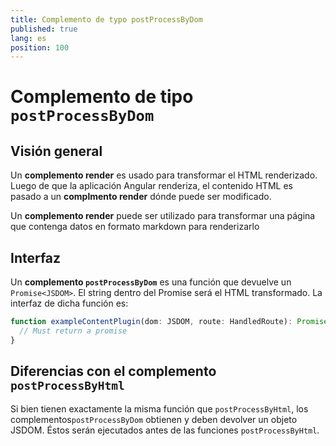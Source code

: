 ```yaml
---
title: Complemento de typo postProcessByDom
published: true
lang: es
position: 100
---
```


# Complemento de tipo `postProcessByDom`

## Visión general

Un **complemento render** es usado para transformar el HTML renderizado.
Luego de que la aplicación Angular renderiza, el contenido HTML es pasado a un **complmento render** dónde puede ser modificado.

Un **complemento render** puede ser utilizado para transformar una página que contenga datos en formato markdown para renderizarlo

## Interfaz

Un **complemento `postProcessByDom`** es una función que devuelve un `Promise<JSDOM>`. El string dentro del Promise será el HTML transformado.
La interfaz de dicha función es:

```typescript
function exampleContentPlugin(dom: JSDOM, route: HandledRoute): Promise<string> {
  // Must return a promise
}
```

## Diferencias con el complemento `postProcessByHtml`

Si bien tienen exactamente la misma función que `postProcessByHtml`, los complementos`postProcessByDom` obtienen y deben devolver un objeto JSDOM. Éstos serán ejecutados antes de las funciones `postProcessByHtml`.
